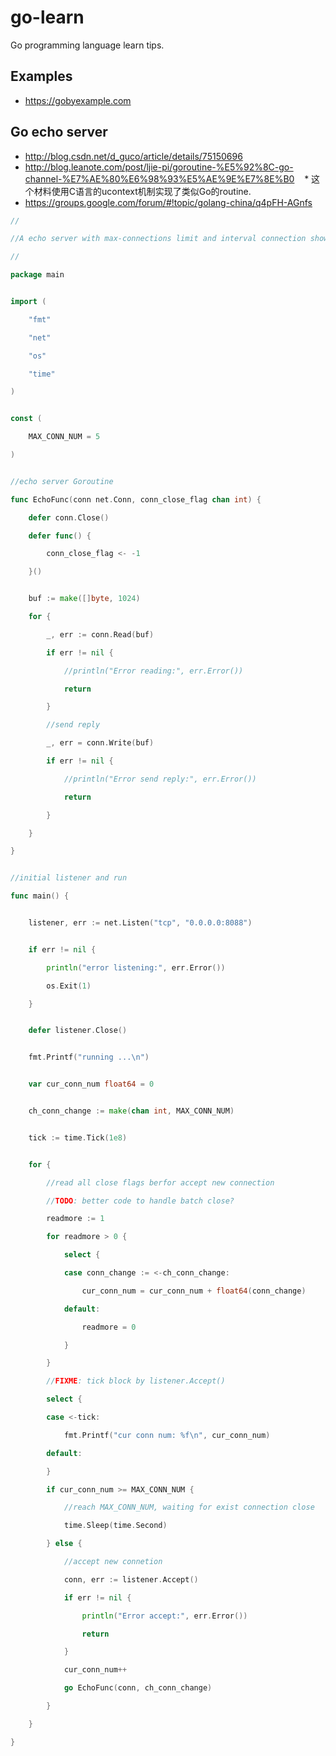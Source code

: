 # go-learn
Go programming language learn tips.

## Examples
* https://gobyexample.com

## Go echo server
* http://blog.csdn.net/d_guco/article/details/75150696
* http://blog.leanote.com/post/ljie-pi/goroutine-%E5%92%8C-go-channel-%E7%AE%80%E6%98%93%E5%AE%9E%E7%8E%B0
    * 这个材料使用C语言的ucontext机制实现了类似Go的routine. 
* https://groups.google.com/forum/#!topic/golang-china/q4pFH-AGnfs
```go
//

//A echo server with max-connections limit and interval connection show

//

package main


import (

    "fmt"

    "net"

    "os"

    "time"

)


const (

    MAX_CONN_NUM = 5

)


//echo server Goroutine

func EchoFunc(conn net.Conn, conn_close_flag chan int) {

    defer conn.Close()

    defer func() {

        conn_close_flag <- -1

    }()


    buf := make([]byte, 1024)

    for {

        _, err := conn.Read(buf)

        if err != nil {

            //println("Error reading:", err.Error())

            return

        }

        //send reply

        _, err = conn.Write(buf)

        if err != nil {

            //println("Error send reply:", err.Error())

            return

        }

    }

}


//initial listener and run

func main() {


    listener, err := net.Listen("tcp", "0.0.0.0:8088")


    if err != nil {

        println("error listening:", err.Error())

        os.Exit(1)

    }


    defer listener.Close()


    fmt.Printf("running ...\n")


    var cur_conn_num float64 = 0


    ch_conn_change := make(chan int, MAX_CONN_NUM)


    tick := time.Tick(1e8)


    for {

        //read all close flags berfor accept new connection

        //TODO: better code to handle batch close?

        readmore := 1

        for readmore > 0 {

            select {

            case conn_change := <-ch_conn_change:

                cur_conn_num = cur_conn_num + float64(conn_change)

            default:

                readmore = 0

            }

        }

        //FIXME: tick block by listener.Accept()

        select {

        case <-tick:

            fmt.Printf("cur conn num: %f\n", cur_conn_num)

        default:

        }

        if cur_conn_num >= MAX_CONN_NUM {

            //reach MAX_CONN_NUM, waiting for exist connection close

            time.Sleep(time.Second)

        } else {

            //accept new connetion

            conn, err := listener.Accept()

            if err != nil {

                println("Error accept:", err.Error())

                return

            }

            cur_conn_num++

            go EchoFunc(conn, ch_conn_change)

        }

    }

}
```

